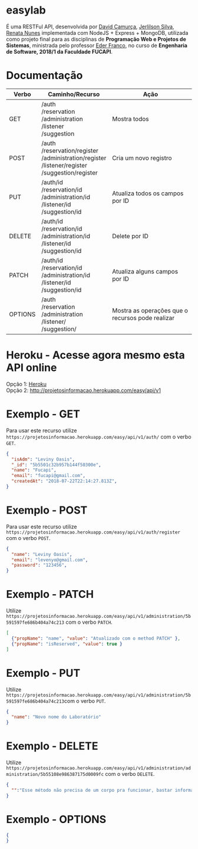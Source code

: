 # easylab

É uma RESTFul API, desenvolvida por [David Camurça](https://github.com/davidscamurca), [Jerlilson Silva](https://github.com/jerlilson), [Renata Nunes](https://github.com/Renata-SN) implementada com NodeJS + Express + MongoDB, utilizada como projeto final para as disciplinas de **Programação Web e Projetos de Sistemas**, ministrada pelo professor [Eder Franco](https://github.com/ederfranco23), no curso de **Engenharia de Software, 2018/1 da Faculdade FUCAPI**.


# Documentação
| Verbo   | Caminho/Recurso | Ação |
| ------- | --------------- |------- |
| GET     | /auth<br>/reservation<br>/administration<br>/listener<br>/suggestion<br> | Mostra todos |  
| POST    | /auth<br>/reservation/register<br>/administration/register<br>/listener/register<br>/suggestion/register<br> | Cria um novo registro  |
| PUT     | /auth/id<br>/reservation/id<br>/administration/id<br>/listener/id<br>/suggestion/id<br> | Atualiza todos os campos por ID |
| DELETE  | /auth/id<br>/reservation/id<br>/administration/id<br>/listener/id<br>/suggestion/id<br> | Delete por ID |
| PATCH   | /auth/id<br>/reservation/id<br>/administration/id<br>/listener/id<br>/suggestion/id<br> | Atualiza alguns campos por ID   |
| OPTIONS | /auth<br>/reservation<br>/administration<br>/listener/<br>/suggestion/<br> | Mostra as operações que o recursos pode realizar |

# Heroku - Acesse agora mesmo esta API online

Opção 1: [Heroku](http://projetosinformacao.herokuapp.com/easy/api/v1)<br>
Opção 2: http://projetosinformacao.herokuapp.com/easy/api/v1

# Exemplo - GET

Para usar este recurso utilize `https://projetosinformacao.herokuapp.com/easy/api/v1/auth/` com o verbo `GET`.

```json
{
  "isAdm": "Leviny Oasis",
  "_id": "5b5501c32b957b144f50300e",
  "name": "Fucapi",
  "email": "fucapi@gmail.com",
  "createdAt": "2018-07-22T22:14:27.813Z",
}
```

# Exemplo - POST

Para usar este recurso utilize `https://projetosinformacao.herokuapp.com/easy/api/v1/auth/register` com o verbo `POST`.

```json
{
  "name": "Leviny Oasis",
  "email": "levenyo@gmail.com",
  "password": "123456",
}
```

# Exemplo - PATCH

Utilize `https://projetosinformacao.herokuapp.com/easy/api/v1/administration/5b591597fe686b404a74c213` com o verbo `PATCH`.

```json
[
  {"propName": "name", "value": "Atualizado com o method PATCH" },
  {"propName": "isReserved", "value": true }
]
```

# Exemplo - PUT

Utilize `https://projetosinformacao.herokuapp.com/easy/api/v1/administration/5b591597fe686b404a74c213`com o verbo `PUT`.

```json
{
  "name": "Novo nome do Laboratório"
}
```

# Exemplo - DELETE

Utilize `https://projetosinformacao.herokuapp.com/easy/api/v1/administration/administration/5b55108e986387175d0009fc` com o verbo `DELETE`.

```json
{
  "":"Esse método não precisa de um corpo pra funcionar, bastar informar o ID pela URL(recurso) que o mesmo será deletado."
}
```


# Exemplo - OPTIONS
```json
{
}
```

